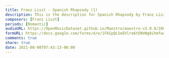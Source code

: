 ```yaml
---
title: Franz Liszt - Spanish Rhapsody (1)
description: This is the description for Spanish Rhapsody by Franz Liszt
composers: [Franz Liszt]
periods: [Romantic]
audioURL: https://OpenMusicDataset.github.io/Maestro/maestro-v3.0.0/2004/MIDI-Unprocessed_XP_06_R1_2004_02-03_ORIG_MID--AUDIO_06_R1_2004_05_Track05_wav.midi
formURL: https://docs.google.com/forms/d/e/1FAIpQLSeEhlre6tENVWg0ihmfwwoQw50vsi1-HjfGHab1C7N7hKdjHQ/viewform
comments: true
share: true
date: 2021-08-08T07:43:13-06:00
---
```

